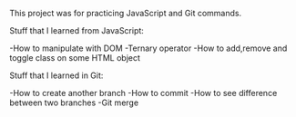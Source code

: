 This project was for practicing JavaScript and Git commands.

Stuff that I learned from JavaScript:

-How to manipulate with DOM
-Ternary operator
-How to add,remove and toggle class on some HTML object

Stuff that I learned in Git:

-How to create another branch
-How to commit
-How to see difference between two branches
-Git merge


